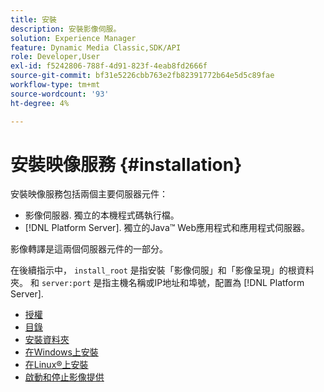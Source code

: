```yaml
---
title: 安裝
description: 安裝影像伺服。
solution: Experience Manager
feature: Dynamic Media Classic,SDK/API
role: Developer,User
exl-id: f5242806-788f-4d91-823f-4eab8fd2666f
source-git-commit: bf31e5226cbb763e2fb82391772b64e5d5c89fae
workflow-type: tm+mt
source-wordcount: '93'
ht-degree: 4%

---
```


# 安裝映像服務 {#installation}

安裝映像服務包括兩個主要伺服器元件：

* 影像伺服器. 獨立的本機程式碼執行檔。
* [!DNL Platform Server]. 獨立的Java™ Web應用程式和應用程式伺服器。

影像轉譯是這兩個伺服器元件的一部分。

在後續指示中， `install_root` 是指安裝「影像伺服」和「影像呈現」的根資料夾。 和 `server:port` 是指主機名稱或IP地址和埠號，配置為 [!DNL Platform Server].

* [授權](c-licensing.md)
* [目錄](c-contents.md)
* [安裝資料夾](c-install-folder.md)
* [在Windows上安裝](t-installing-on-windows/t-installing-on-windows.md)
* [在Linux®上安裝](c-installing-linux/c-installing-linux.md)
* [啟動和停止影像提供](t-starting-and-stopping/t-starting-and-stopping.md)
